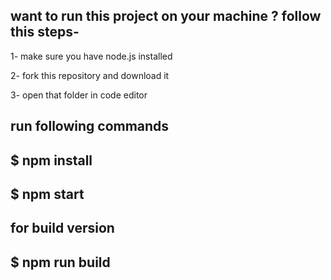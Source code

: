 ## want to run this project on your machine ? follow this steps-

1- make sure you have node.js installed 

2- fork this repository and download it

3- open that folder in code editor

## run following commands 

## $ npm install 
## $ npm start


## for build version

## $ npm run build



